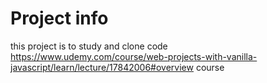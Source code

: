 # Project info
this project is to study and clone code
https://www.udemy.com/course/web-projects-with-vanilla-javascript/learn/lecture/17842006#overview course